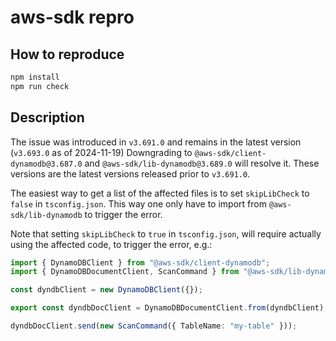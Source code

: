 # aws-sdk repro

## How to reproduce

```bash
npm install
npm run check
```

## Description

The issue was introduced in `v3.691.0` and remains in the latest version (`v3.693.0` as of 2024-11-19)
Downgrading to `@aws-sdk/client-dynamodb@3.687.0` and `@aws-sdk/lib-dynamodb@3.689.0` will resolve it.
These versions are the latest versions released prior to `v3.691.0`.

The easiest way to get a list of the affected files is to set `skipLibCheck` to `false` in `tsconfig.json`.
This way one only have to import from `@aws-sdk/lib-dynamodb` to trigger the error.

Note that setting `skipLibCheck` to `true` in `tsconfig.json`, will require actually using the affected code,
to trigger the error, e.g.:

```typescript
import { DynamoDBClient } from "@aws-sdk/client-dynamodb";
import { DynamoDBDocumentClient, ScanCommand } from "@aws-sdk/lib-dynamodb";

const dyndbClient = new DynamoDBClient({});

export const dyndbDocClient = DynamoDBDocumentClient.from(dyndbClient);

dyndbDocClient.send(new ScanCommand({ TableName: "my-table" }));
```
